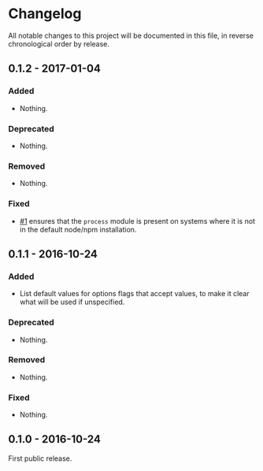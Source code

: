 # Changelog

All notable changes to this project will be documented in this file, in reverse chronological order by release.

## 0.1.2 - 2017-01-04

### Added

- Nothing.

### Deprecated

- Nothing.

### Removed

- Nothing.

### Fixed

- [#1](https://github.com/phly/php-qa-watch/pull/1) ensures that the `process`
  module is present on systems where it is not in the default node/npm
  installation.

## 0.1.1 - 2016-10-24

### Added

- List default values for options flags that accept values, to make it clear
  what will be used if unspecified.

### Deprecated

- Nothing.

### Removed

- Nothing.

### Fixed

- Nothing.

## 0.1.0 - 2016-10-24

First public release.
